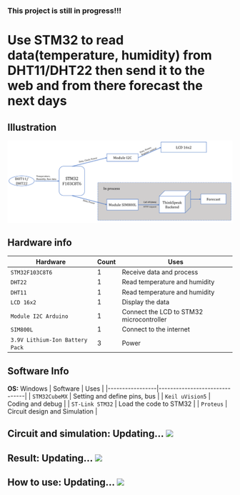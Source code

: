 ### This project is still in progress!!!
# Use STM32 to read data(temperature, humidity) from DHT11/DHT22 then send it to the web and from there forecast the next days

## Illustration

<img src="https://github.com/gnurt2041/ProjectInClass/blob/main/DHT11_STM32/Image/Diagram.png" width="700">

## Hardware info

| Hardware                        | Count | Uses                                     |
|---------------------------------|-------|------------------------------------------|
| `STM32F103C8T6`                 | 1     | Receive data and process                 |
| `DHT22`                         | 1     | Read temperature and humidity            |
| `DHT11`                         | 1     | Read temperature and humidity            |
| `LCD 16x2`                      | 1     | Display the data                         |
| `Module I2C Arduino`            | 1     | Connect the LCD to STM32 microcontroller |
| `SIM800L`                       | 1     | Connect to the internet                  |
| `3.9V Lithium-Ion Battery Pack` | 3     | Power                                    |

## Software Info

**OS:** Windows
| Software        | Uses                          |
|-----------------|-------------------------------|
| `STM32CubeMX`   | Setting and define pins, bus  |
| `Keil uVision5` | Coding and debug              |
| `ST-Link STM32` | Load the code to STM32        |
| `Proteus`       | Circuit design and Simulation |

## Circuit and simulation: Updating... <img src="https://www.drupal.org/files/issues/throbber_13.gif" width="18">
## Result: Updating... <img src="https://www.drupal.org/files/issues/throbber_13.gif" width="18">
## How to use: Updating... <img src="https://www.drupal.org/files/issues/throbber_13.gif" width="18">
